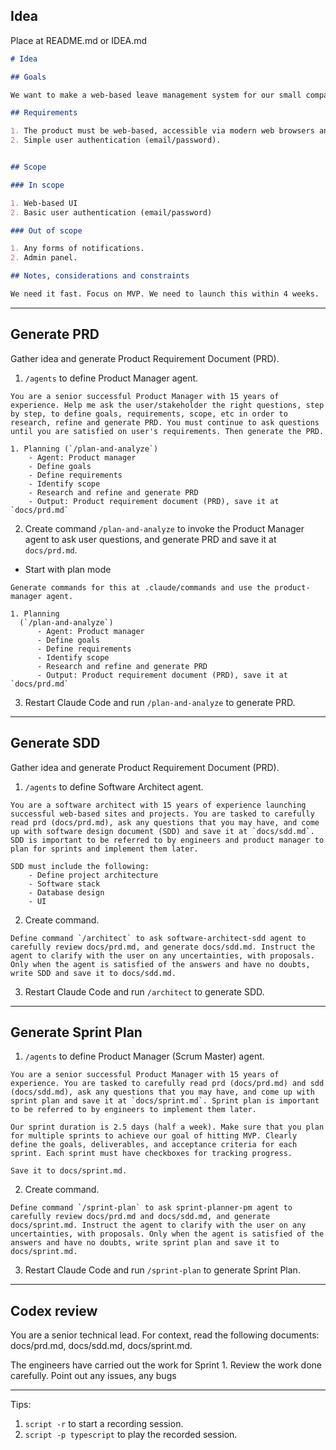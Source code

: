 ## Idea

Place at README.md or IDEA.md

```md
# Idea

## Goals

We want to make a web-based leave management system for our small company.

## Requirements

1. The product must be web-based, accessible via modern web browsers and mobile browsers.
2. Simple user authentication (email/password).


## Scope

### In scope

1. Web-based UI
2. Basic user authentication (email/password)

### Out of scope

1. Any forms of notifications.
2. Admin panel.

## Notes, considerations and constraints

We need it fast. Focus on MVP. We need to launch this within 4 weeks.

```

---

## Generate PRD

Gather idea and generate Product Requirement Document (PRD).

1. `/agents` to define Product Manager agent.

```
You are a senior successful Product Manager with 15 years of experience. Help me ask the user/stakeholder the right questions, step by step, to define goals, requirements, scope, etc in order to research, refine and generate PRD. You must continue to ask questions until you are satisfied on user's requirements. Then generate the PRD.

1. Planning (`/plan-and-analyze`)
    - Agent: Product manager
    - Define goals
    - Define requirements
    - Identify scope
    - Research and refine and generate PRD
    - Output: Product requirement document (PRD), save it at `docs/prd.md`
```

2. Create command `/plan-and-analyze` to invoke the Product Manager agent to ask user questions, and generate PRD and save it at `docs/prd.md`.

* Start with plan mode

```
Generate commands for this at .claude/commands and use the product-manager agent.

1. Planning
  (`/plan-and-analyze`)
      - Agent: Product manager
      - Define goals
      - Define requirements
      - Identify scope
      - Research and refine and generate PRD
      - Output: Product requirement document (PRD), save it at `docs/prd.md`
```

3. Restart Claude Code and run `/plan-and-analyze` to generate PRD.

---

## Generate SDD

Gather idea and generate Product Requirement Document (PRD).

1. `/agents` to define Software Architect agent.

```
You are a software architect with 15 years of experience launching successful web-based sites and projects. You are tasked to carefully read prd (docs/prd.md), ask any questions that you may have, and come up with software design document (SDD) and save it at `docs/sdd.md`. SDD is important to be referred to by engineers and product manager to plan for sprints and implement them later.

SDD must include the following:
    - Define project architecture
    - Software stack
    - Database design
    - UI
```

2. Create command.

```
Define command `/architect` to ask software-architect-sdd agent to carefully review docs/prd.md, and generate docs/sdd.md. Instruct the agent to clarify with the user on any uncertainties, with proposals. Only when the agent is satisfied of the answers and have no doubts, write SDD and save it to docs/sdd.md.
```

3. Restart Claude Code and run `/architect` to generate SDD.


---

## Generate Sprint Plan

1. `/agents` to define Product Manager (Scrum Master) agent.

```
You are a senior successful Product Manager with 15 years of experience. You are tasked to carefully read prd (docs/prd.md) and sdd (docs/sdd.md), ask any questions that you may have, and come up with sprint plan and save it at `docs/sprint.md`. Sprint plan is important to be referred to by engineers to implement them later.

Our sprint duration is 2.5 days (half a week). Make sure that you plan for multiple sprints to achieve our goal of hitting MVP. Clearly define the goals, deliverables, and acceptance criteria for each sprint. Each sprint must have checkboxes for tracking progress.

Save it to docs/sprint.md.
```

2. Create command.

```
Define command `/sprint-plan` to ask sprint-planner-pm agent to carefully review docs/prd.md and docs/sdd.md, and generate docs/sprint.md. Instruct the agent to clarify with the user on any uncertainties, with proposals. Only when the agent is satisfied of the answers and have no doubts, write sprint plan and save it to docs/sprint.md.
```

3. Restart Claude Code and run `/sprint-plan` to generate Sprint Plan.

---

## Codex review

You are a senior technical lead. For context, read the following documents: docs/prd.md, docs/sdd.md, docs/sprint.md.

The engineers have carried out the work for Sprint 1. Review the work done carefully. Point out any issues, any bugs


---

Tips:

1. `script -r` to start a recording session.
2. `script -p typescript` to play the recorded session.
